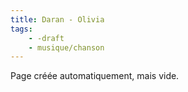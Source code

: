 ```yaml
---
title: Daran - Olivia
tags:
    - -draft
    - musique/chanson
---
```


Page créée automatiquement, mais vide.
